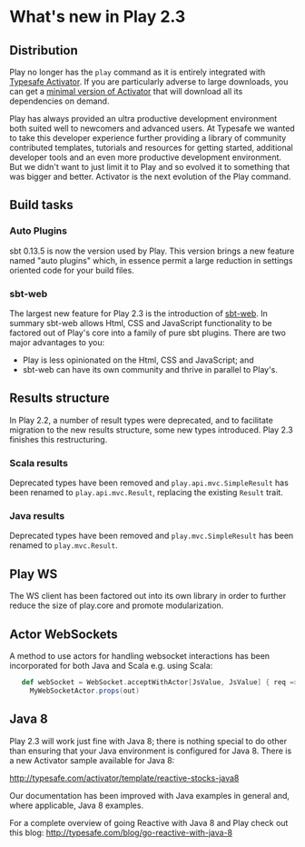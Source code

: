 <!--- Copyright (C) 2009-2014 Typesafe Inc. <http://www.typesafe.com> -->
# What's new in Play 2.3

## Distribution

Play no longer has the `play` command as it is entirely integrated with [Typesafe Activator](https://typesafe.com/activator). If you are particularly adverse to large downloads, you can get a [minimal version of Activator](http://downloads.typesafe.com/typesafe-activator/1.1.0/typesafe-activator-1.1.0-minimal.zip) that will download all its dependencies on demand.

Play has always provided an ultra productive development environment both suited well to newcomers and advanced users.  At Typesafe we wanted to take this developer experience further providing a library of community contributed templates, tutorials and resources for getting started, additional developer tools and an even more productive development environment.  But we didn't want to just limit it to Play and so evolved it to something that was bigger and better.  Activator is the next evolution of the Play command.

## Build tasks

### Auto Plugins

sbt 0.13.5 is now the version used by Play. This version brings a new feature named "auto plugins" which, in essence permit a large reduction in settings oriented code for your build files.

### sbt-web

The largest new feature for Play 2.3 is the introduction of [sbt-web](https://github.com/sbt/sbt-web#sbt-web). In summary sbt-web allows Html, CSS and JavaScript functionality to be factored out of Play's core into a family of pure sbt plugins. There are two major advantages to you:

* Play is less opinionated on the Html, CSS and JavaScript; and
* sbt-web can have its own community and thrive in parallel to Play's.

## Results structure

In Play 2.2, a number of result types were deprecated, and to facilitate migration to the new results structure, some new types introduced.  Play 2.3 finishes this restructuring.

### Scala results

Deprecated types have been removed and `play.api.mvc.SimpleResult` has been renamed to `play.api.mvc.Result`, replacing the existing `Result` trait.

### Java results

Deprecated types have been removed and `play.mvc.SimpleResult` has been renamed to `play.mvc.Result`. 

## Play WS

The WS client has been factored out into its own library in order to further reduce the size of play.core and promote modularization.

## Actor WebSockets

A method to use actors for handling websocket interactions has been incorporated for both Java and Scala e.g. using Scala:

```scala
   def webSocket = WebSocket.acceptWithActor[JsValue, JsValue] { req => out =>
     MyWebSocketActor.props(out)
```

## Java 8

Play 2.3 will work just fine with Java 8; there is nothing special to do other than ensuring that your Java environment is configured for Java 8. There is a new Activator sample available for Java 8:

http://typesafe.com/activator/template/reactive-stocks-java8

Our documentation has been improved with Java examples in general and, where applicable, Java 8 examples.

For a complete overview of going Reactive with Java 8 and Play check out this blog: http://typesafe.com/blog/go-reactive-with-java-8
